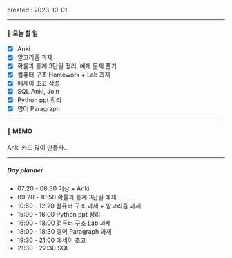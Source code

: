 created : 2023-10-01

---
#### 📃 오늘 할 일

- [x] Anki
- [x] 알고리즘 과제
- [x] 확률과 통계 3단원 정리, 예제 문제 풀기
- [x] 컴퓨터 구조 Homework + Lab 과제
- [x] 에세이 초고 작성
- [x] SQL Anki, Join
- [x] Python ppt 정리
- [x] 영어 Paragraph

---
#### 📒 MEMO
Anki 카드 많이 만들자..

---
##### Day planner

- 07:20 - 08:30 기상 + Anki
- 09:20 - 10:50 확률과 통계 3단원 예제
- 10:50 - 12:20 컴퓨터 구조 과제 + 알고리즘 과제
- 15:00 - 16:00 Python ppt 정리
- 16:00 - 18:00 컴퓨터 구조 Lab 과제
- 18:00 - 18:30 영어 Paragraph 과제
- 19:30 - 21:00 에세이 초고
- 21:30 - 22:30 SQL